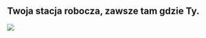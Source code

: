 ﻿

<div id="corps">

<h2>Twoja stacja robocza, zawsze tam gdzie Ty.</h2>

<img src="Images/earth.png" />

</div>


